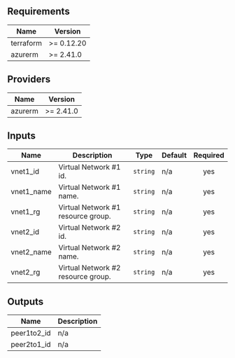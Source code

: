 ## Requirements

| Name | Version |
|------|---------|
| terraform | >= 0.12.20 |
| azurerm | >= 2.41.0 |

## Providers

| Name | Version |
|------|---------|
| azurerm | >= 2.41.0 |

## Inputs

| Name | Description | Type | Default | Required |
|------|-------------|------|---------|:--------:|
| vnet1\_id | Virtual Network #1 id. | `string` | n/a | yes |
| vnet1\_name | Virtual Network #1 name. | `string` | n/a | yes |
| vnet1\_rg | Virtual Network #1 resource group. | `string` | n/a | yes |
| vnet2\_id | Virtual Network #2 id. | `string` | n/a | yes |
| vnet2\_name | Virtual Network #2 name. | `string` | n/a | yes |
| vnet2\_rg | Virtual Network #2 resource group. | `string` | n/a | yes |

## Outputs

| Name | Description |
|------|-------------|
| peer1to2\_id | n/a |
| peer2to1\_id | n/a |
